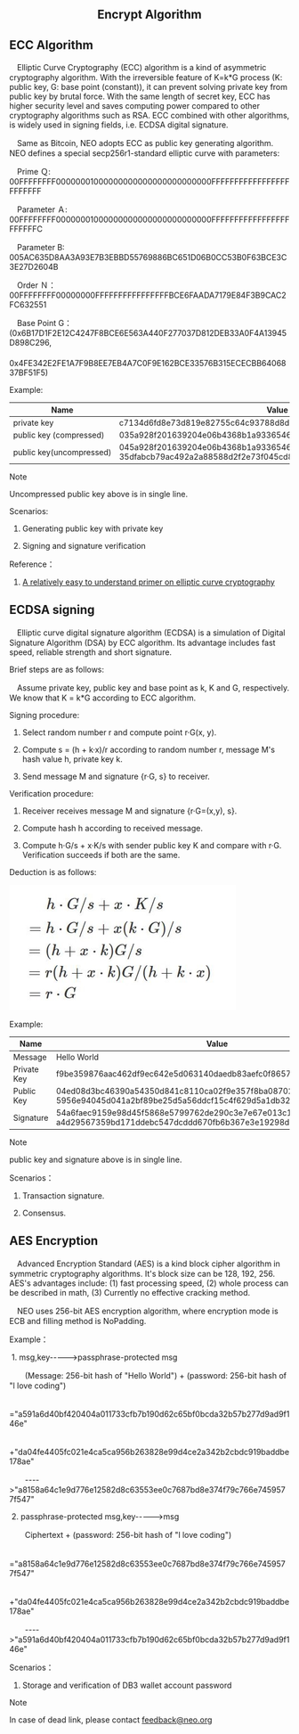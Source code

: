 ﻿<center> <h2> Encrypt Algorithm </h2> </center>

## ECC Algorithm

​　Elliptic Curve Cryptography (ECC) algorithm is a kind of asymmetric cryptography algorithm. With the irreversible feature of K=k*G process (K: public key, G: base point (constant)), it can prevent solving private key from public key by brutal force. With the same length of secret key, ECC has higher security level and saves computing power compared to other cryptography algorithms such as RSA. ECC combined with other algorithms, is widely used in signing fields, i.e. ECDSA digital signature.

　Same as Bitcoin, NEO adopts ECC as public key generating algorithm. NEO defines a special secp256r1-standard elliptic curve with parameters:

　Prime Ｑ: 00FFFFFFFF00000001000000000000000000000000FFFFFFFFFFFFFFFFFFFFFFFF

　Parameter Ａ: 00FFFFFFFF00000001000000000000000000000000FFFFFFFFFFFFFFFFFFFFFFFC

　Parameter B: 005AC635D8AA3A93E7B3EBBD55769886BC651D06B0CC53B0F63BCE3C3E27D2604B

　Order Ｎ：00FFFFFFFF00000000FFFFFFFFFFFFFFFFBCE6FAADA7179E84F3B9CAC2FC632551

　Base Point G：(0x6B17D1F2E12C4247F8BCE6E563A440F277037D812DEB33A0F4A13945D898C296,
　　　　　0x4FE342E2FE1A7F9B8EE7EB4A7C0F9E162BCE33576B315ECECBB6406837BF51F5)


Example:

| Name | Value |
| --- | --- |
| private key |  c7134d6fd8e73d819e82755c64c93788d8db0961929e025a53363c4cc02a6962 |
| public key (compressed) |  035a928f201639204e06b4368b1a93365462a8ebbff0b8818151b74faab3a2b61a |
| <nobr>public key(uncompressed)</nobr> | 045a928f201639204e06b4368b1a93365462a8ebbff0b8818151b74faab3a2b61a 35dfabcb79ac492a2a88588d2f2e73f045cd8af58059282e09d693dc340e113f |

> [!NOTE]
> Uncompressed public key above is in single line.

Scenarios:

1. Generating public key with private key

2. Signing and signature verification

Reference：

1. [A relatively easy to understand primer on elliptic curve cryptography](https://arstechnica.com/information-technology/2013/10/a-relatively-easy-to-understand-primer-on-elliptic-curve-cryptography/)


## ECDSA signing

​　Elliptic curve digital signature algorithm (ECDSA) is a simulation of Digital Signature Algorithm (DSA) by ECC algorithm. Its advantage includes fast speed, reliable strength and short signature.

Brief steps are as follows:

​　Assume private key, public key and base point as k, K and G, respectively. We know that K = k*G according to ECC algorithm.

Signing procedure:

   1. Select random number r and compute point r·G(x, y).

   2. Compute s = (h + k·x)/r according to random number r, message M's hash value h, private key k.
    
   3. Send message M and signature {r·G, s} to receiver.

Verification procedure:

   1. Receiver receives message M and signature {r·G=(x,y), s}.

   2. Compute hash h according to received message.
   
   3. Compute h·G/s + x·K/s with sender public key K and compare with r·G. Verification succeeds if both are the same.

Deduction is as follows:

<!--
<script type="text/javascript" src="http://cdn.mathjax.org/mathjax/latest/MathJax.js?config=default"></script>

$$
h·G/s + x·K/s           \\\\
= h·G/s + x(k·G)/s      \\\\
= (h+x·k)G/s                  \\\\
= r(h+x·k)G / (h+k·x)   \\\\
= r·G                                  
$$
-->
[![formula_ecdsa](../../images/blockchain_paradigm/formula_ecdsa.jpg)](../../images/blockchain_paradigm/formula_ecdsa.jpg)

Example:

| Name | Value                                                         |
| ---- | ------------------------------------------------------------ |
| Message | Hello World                                                  |
| Private Key | f9be359876aac462df9ec642e5d063140daedb83aefc0f8657b08132d3da62d2 |
| Public Key | 04ed08d3bc46390a54350d841c8110ca02f9e357f8ba08702078de2d7041727<br>5956e94045d041a2bf89be25d5a56ddcf15c4f629d5a1db32657d0da13ebde64b29 |
| Signature | 54a6faec9159e98d45f5868e5799762de290c3e7e67e013c1bd6a2a6f8a2e500<br>a4d29567359bd171ddebc547dcddd670fb6b367e3e19298d7672f0422b5a2c52 |

> [!NOTE]
> public key and signature above is in single line.

Scenarios：

1. Transaction signature.

2. Consensus.




## AES Encryption

　Advanced Encryption Standard (AES) is a kind block cipher algorithm in symmetric cryptography algorithms. It's block size can be 128, 192, 256. AES's advantages include: (1) fast processing speed, (2) whole process can be described in math, (3) Currently no effective cracking method.

​　NEO uses 256-bit AES encryption algorithm, where encryption mode is ECB and filling method is NoPadding.

Example：

​  1. msg,key----->passphrase-protected msg

　　(Message: 256-bit hash of "Hello World") + (password: 256-bit hash of "l love coding")

　　="a591a6d40bf420404a011733cfb7b190d62c65bf0bcda32b57b277d9ad9f146e"

　　　+"da04fe4405fc021e4ca5ca956b263828e99d4ce2a342b2cbdc919baddbe178ae"

　　---->"a8158a64c1e9d776e12582d8c63553ee0c7687bd8e374f79c766e7459577f547"

​  2. passphrase-protected msg,key----->msg

　　Ciphertext + (password: 256-bit hash of "l love coding")

　　="a8158a64c1e9d776e12582d8c63553ee0c7687bd8e374f79c766e7459577f547"

　　　+"da04fe4405fc021e4ca5ca956b263828e99d4ce2a342b2cbdc919baddbe178ae"

　　---->"a591a6d40bf420404a011733cfb7b190d62c65bf0bcda32b57b277d9ad9f146e"

Scenarios：

1. Storage and verification of DB3 wallet account password

> [!NOTE]
> In case of dead link, please contact <feedback@neo.org>
